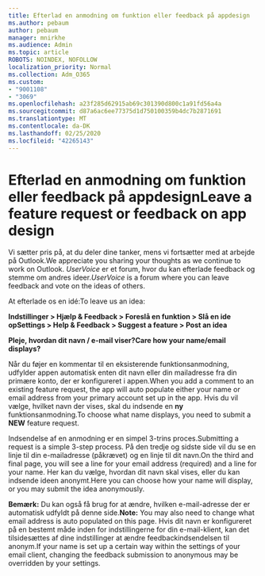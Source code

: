 ```yaml
---
title: Efterlad en anmodning om funktion eller feedback på appdesign
ms.author: pebaum
author: pebaum
manager: mnirkhe
ms.audience: Admin
ms.topic: article
ROBOTS: NOINDEX, NOFOLLOW
localization_priority: Normal
ms.collection: Adm_O365
ms.custom:
- "9001108"
- "3069"
ms.openlocfilehash: a23f285d62915ab69c301390d800c1a91fd56a4a
ms.sourcegitcommit: d87a6ac6ee77375d1d750100359b4dc7b2871691
ms.translationtype: MT
ms.contentlocale: da-DK
ms.lasthandoff: 02/25/2020
ms.locfileid: "42265143"
---
```

# <a name="leave-a-feature-request-or-feedback-on-app-design"></a><span data-ttu-id="c1d5a-102">Efterlad en anmodning om funktion eller feedback på appdesign</span><span class="sxs-lookup"><span data-stu-id="c1d5a-102">Leave a feature request or feedback on app design</span></span>

<span data-ttu-id="c1d5a-103">Vi sætter pris på, at du deler dine tanker, mens vi fortsætter med at arbejde på Outlook.</span><span class="sxs-lookup"><span data-stu-id="c1d5a-103">We appreciate you sharing your thoughts as we continue to work on Outlook.</span></span> <span data-ttu-id="c1d5a-104">*UserVoice* er et forum, hvor du kan efterlade feedback og stemme om andres ideer.</span><span class="sxs-lookup"><span data-stu-id="c1d5a-104">*UserVoice* is a forum where you can leave feedback and vote on the ideas of others.</span></span>  

<span data-ttu-id="c1d5a-105">At efterlade os en idé:</span><span class="sxs-lookup"><span data-stu-id="c1d5a-105">To leave us an idea:</span></span> 

<span data-ttu-id="c1d5a-106">**Indstillinger > Hjælp & Feedback > Foreslå en funktion > Slå en ide op**</span><span class="sxs-lookup"><span data-stu-id="c1d5a-106">**Settings > Help & Feedback > Suggest a feature > Post an idea**</span></span> 

<span data-ttu-id="c1d5a-107">**Pleje, hvordan dit navn / e-mail viser?**</span><span class="sxs-lookup"><span data-stu-id="c1d5a-107">**Care how your name/email displays?**</span></span>

<span data-ttu-id="c1d5a-108">Når du føjer en kommentar til en eksisterende funktionsanmodning, udfylder appen automatisk enten dit navn eller din mailadresse fra din primære konto, der er konfigureret i appen.</span><span class="sxs-lookup"><span data-stu-id="c1d5a-108">When you add a comment to an existing feature request, the app will auto populate either your name or email address from your primary account set up in the app.</span></span> <span data-ttu-id="c1d5a-109">Hvis du vil vælge, hvilket navn der vises, skal du indsende en **ny** funktionsanmodning.</span><span class="sxs-lookup"><span data-stu-id="c1d5a-109">To choose what name displays, you need to submit a **NEW** feature request.</span></span> 

<span data-ttu-id="c1d5a-110">Indsendelse af en anmodning er en simpel 3-trins proces.</span><span class="sxs-lookup"><span data-stu-id="c1d5a-110">Submitting a request is a simple 3-step process.</span></span> <span data-ttu-id="c1d5a-111">På den tredje og sidste side vil du se en linje til din e-mailadresse (påkrævet) og en linje til dit navn.</span><span class="sxs-lookup"><span data-stu-id="c1d5a-111">On the third and final page, you will see a line for your email address (required) and a line for your name.</span></span> <span data-ttu-id="c1d5a-112">Her kan du vælge, hvordan dit navn skal vises, eller du kan indsende ideen anonymt.</span><span class="sxs-lookup"><span data-stu-id="c1d5a-112">Here you can choose how your name will display, or you may submit the idea anonymously.</span></span> 

<span data-ttu-id="c1d5a-113">**Bemærk:** Du kan også få brug for at ændre, hvilken e-mail-adresse der er automatisk udfyldt på denne side.</span><span class="sxs-lookup"><span data-stu-id="c1d5a-113">**Note:** You may also need to change what email address is auto populated on this page.</span></span> <span data-ttu-id="c1d5a-114">Hvis dit navn er konfigureret på en bestemt måde inden for indstillingerne for din e-mail-klient, kan det tilsidesættes af dine indstillinger at ændre feedbackindsendelsen til anonym.</span><span class="sxs-lookup"><span data-stu-id="c1d5a-114">If your name is set up a certain way within the settings of your email client, changing the feedback submission to anonymous may be overridden by your settings.</span></span> 
